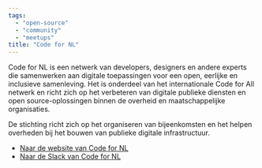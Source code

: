 ```yaml
---
tags:
  - "open-source"
  - "community"
  - "meetups"
title: "Code for NL"
---
```


Code for NL is een netwerk van developers, designers en andere experts die
samenwerken aan digitale toepassingen voor een open, eerlijke en inclusieve
samenleving. Het is onderdeel van het internationale Code for All netwerk en
richt zich op het verbeteren van digitale publieke diensten en open
source-oplossingen binnen de overheid en maatschappelijke organisaties.

De stichting richt zich op het organiseren van bijeenkomsten en het helpen
overheden bij het bouwen van publieke digitale infrastructuur.

- [Naar de website van Code for NL](https://codefor.nl)
- [Naar de Slack van Code for NL](https://praatmee.codefor.nl/)
